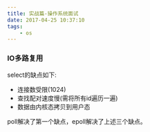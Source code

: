 ```yaml
---
title: 实战篇-操作系统面试
date: 2017-04-25 10:37:10
tags:
    - os
---
```


### IO多路复用
select的缺点如下:

* 连接数受限(1024)
* 查找配对速度慢(需将所有id遍历一遍)
* 数据由内核态拷贝到用户态

poll解决了第一个缺点，epoll解决了上述三个缺点。